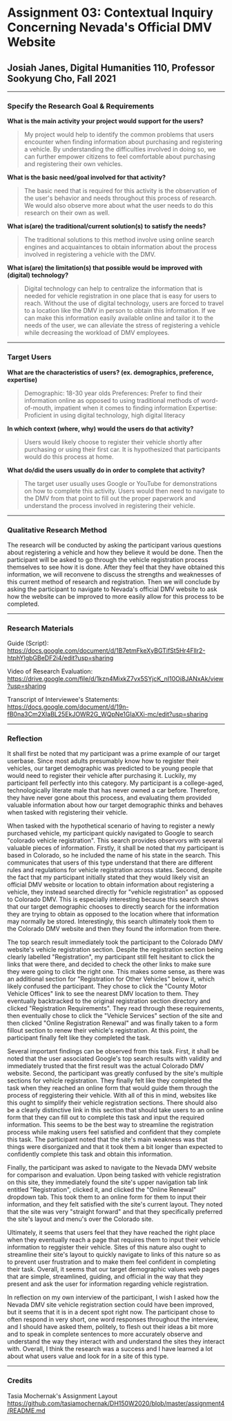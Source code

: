 # Assignment 03: Contextual Inquiry Concerning Nevada's Official DMV Website

## Josiah Janes, Digital Humanities 110, Professor Sookyung Cho, Fall 2021

---

### Specify the Research Goal & Requirements
**What is the main activity your project would support for the users?**
>My project would help to identify the common problems that users encounter when finding information about purchasing and registering a vehicle. By understanding the difficulties involved in doing so, we can further empower citizens to feel comfortable about purchasing and registering their own vehicles.

**What is the basic need/goal involved for that activity?**
>The basic need that is required for this activity is the observation of the user's behavior and needs throughout this process of research. We would also observe more about what the user needs to do this research on their own as well.

**What is(are) the traditional/current solution(s) to satisfy the needs?**
>The traditional solutions to this method involve using online search engines and acquaintances to obtain information about the process involved in registering a vehicle with the DMV.

**What is(are) the limitation(s) that possible would be improved with (digital) technology?**
>Digital technology can help to centralize the information that is needed for vehicle registration in one place that is easy for users to reach. Without the use of digital technology, users are forced to travel to a location like the DMV in person to obtain this information. If we can make this information easily available online and tailor it to the needs of the user, we can alleviate the stress of registering a vehicle while decreasing the workload of DMV employees.

---

### Target Users

**What are the characteristics of users? (ex. demographics, preference, expertise)**
>Demographic: 18-30 year olds
>Preferences: Prefer to find their information online as opposed to using traditional methods of word-of-mouth, impatient when it comes to finding information
>Expertise: Proficient in using digital technology, high digital literacy

**In which context (where, why) would the users do that activity?**
>Users would likely choose to register their vehicle shortly after purchasing or using their first car. It is hypothesized that participants would do this process at home.

**What do/did the users usually do in order to complete that activity?**
>The target user usually uses Google or YouTube for demonstrations on how to complete this activity. Users would then need to navigate to the DMV from that point to fill out the proper paperwork and understand the process involved in registering their vehicle.

---

### Qualitative Research Method
The research will be conducted by asking the participant various questions about registering a vehicle and how they believe it would be done. Then the participant will be asked to go through the vehicle registration process themselves to see how it is done. After they feel that they have obtained this information, we will reconvene to discuss the strengths and weaknesses of this current method of research and registration. Then we will conclude by asking the participant to navigate to Nevada's official DMV website to ask how the website can be improved to more easily allow for this process to be completed.

---

### Research Materials

Guide (Script): https://docs.google.com/document/d/1B7etmFkeXyBGTifSt5Hr4Fllr2-htphYIgbGBeDF2i4/edit?usp=sharing

Video of Research Evaluation: https://drive.google.com/file/d/1kzn4MixkZ7vx5SYjcK_nI10Oi8JANxAk/view?usp=sharing

Transcript of Interviewee's Statements: https://docs.google.com/document/d/19n-fB0na3Cm2XIaBL25EkJOWR2G_WQpNe1GIaXXi-mc/edit?usp=sharing

---

### Reflection
It shall first be noted that my participant was a prime example of our target userbase. Since most adults presumably know how to register their vehicles, our target demographic was predicted to be young people that would need to register their vehicle after purchasing it. Luckily, my participant fell perfectly into this category. My participant is a college-aged, technologically literate male that has never owned a car before. Therefore, they have never gone about this process, and evaluating them provided valuable information about how our target demographic thinks and behaves when tasked with registering their vehicle.

When tasked with the hypothetical scenario of having to register a newly purchased vehicle, my participant quickly navigated to Google to search "colorado vehicle registration". This search provides observors with several valuable pieces of information. Firstly, it shall be noted that my participant is based in Colorado, so he included the name of his state in the search. This communicates that users of this type understand that there are different rules and regulations for vehicle registration across states. Second, despite the fact that my participant initially stated that they would likely visit an official DMV website or location to obtain information about registering a vehicle, they instead searched directly for "vehicle registration" as opposed to Colorado DMV. This is especially interesting because this search shows that our target demographic chooses to directly search for the information they are trying to obtain as opposed to the location where that information may normally be stored. Interestingly, this search ultimately took them to the Colorado DMV website and then they found the information from there.

The top search result immediately took the participant to the Colorado DMV website's vehicle registration section. Despite the registration section being clearly labelled "Registration", my participant still felt hesitant to click the links that were there, and decided to check the other links to make sure they were going to click the right one. This makes some sense, as there was an additional section for "Registration for Other Vehicles" below it, which likely confused the participant. They chose to click the "County Motor Vehicle Offices" link to see the nearest DMV location to them. They eventually backtracked to the original registration section directory and clicked "Registration Requirements". They read through these requirements, then eventually chose to click the "Vehicle Services" section of the site and then clicked "Online Registration Renewal" and was finally taken to a form fillout section to renew their vehicle's registration. At this point, the participant finally felt like they completed the task.

Several important findings can be observed from this task. First, it shall be noted that the user associated Google's top search results with validity and immediately trusted that the first result was the actual Colorado DMV website. Second, the participant was greatly confused by the site's multiple sections for vehicle registration. They finally felt like they completed the task when they reached an online form that would guide them through the process of reggistering their vehicle. With all of this in mind, websites like this ought to simplify their vehicle registration sections. There should also be a clearly distinctive link in this section that should take users to an online form that they can fill out to complete this task and input the required information. This seems to be the best way to streamline the registration process while making users feel satisfied and confident that they complete this task. The participant noted that the site's main weakness was that things were disorganized and that it took them a bit longer than expected to confidently complete this task and obtain this information.

Finally, the participant was asked to navigate to the Nevada DMV website for comparison and evaluation. Upon being tasked with vehicle registration on this site, they immediately found the site's upper navigation tab link entitled "Registration", clicked it, and clicked the "Online Renewal" dropdown tab. This took them to an online form for them to input their information, and they felt satisfied with the site's current layout. They noted that the site was very "straight forward" and that they specifically preferred the site's layout and menu's over the Colorado site. 

Ultimately, it seems that users feel that they have reached the right place when they eventually reach a page that requires them to input their vehicle information to reggister their vehicle. Sites of this nature also ought to streamline their site's layout to quickly navigate to links of this nature so as to prevent user frustration and to make them feel confident in completing their task. Overall, it seems that our target demographic values web pages that are simple, streamlined, guiding, and official in the way that they present and ask the user for information regarding vehicle registration.

In reflection on my own interview of the participant, I wish I asked how the Nevada DMV site vehicle registration section could have been improved, but it seems that it is in a decent spot right now. The participant chose to often respond in very short, one word responses throughout the interview, and I should have asked them, politely, to flesh out their ideas a bit more and to speak in complete sentences to more accurately observe and understand the way they interact with and understand the sites they interact with. Overall, I think the research was a success and I have learned a lot about what users value and look for in a site of this type.

---

### Credits
Tasia Mochernak's Assignment Layout
https://github.com/tasiamochernak/DH150W2020/blob/master/assignment4/README.md
